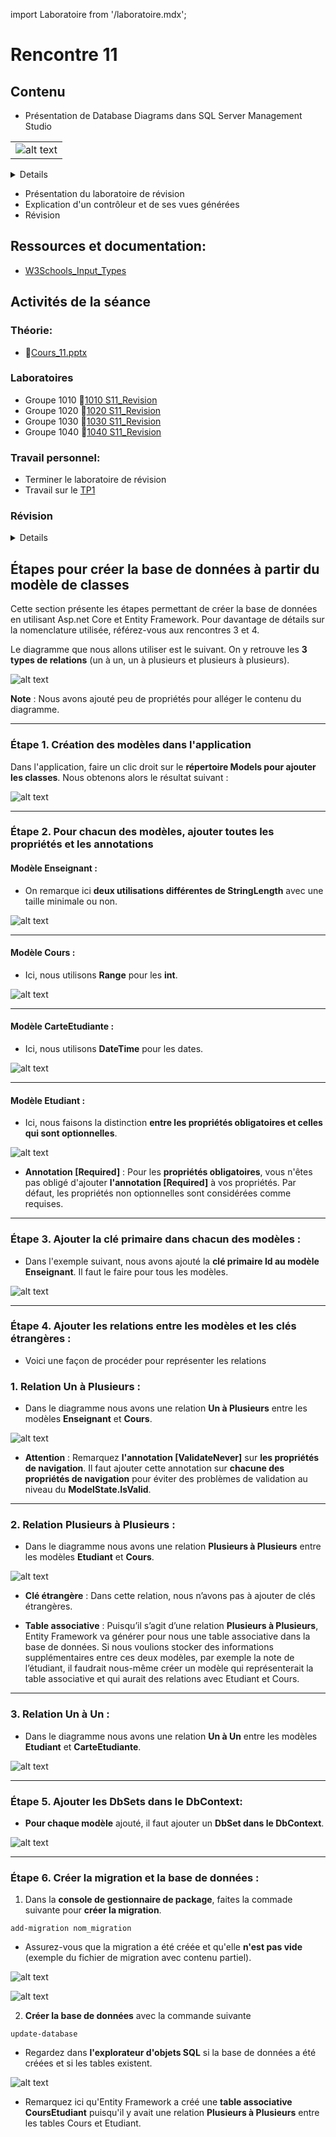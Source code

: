 import Laboratoire from '/laboratoire.mdx';

# Rencontre 11

## Contenu
- Présentation de Database Diagrams dans SQL Server Management Studio

| |
| --- |
| ![alt text](image-1.png) |
<details>
![alt text](image.png)
</details>


- Présentation du laboratoire de révision
- Explication d'un contrôleur et de ses vues générées
- Révision

## Ressources et documentation: 
- [W3Schools_Input_Types](https://www.w3schools.com/html/html_form_input_types.asp)

## Activités de la séance

### Théorie:  
- 🔗[Cours_11.pptx](https://cegepedouardmontpetit.sharepoint.com/:p:/s/CMT420InformatiqueComitesCours-3W6/ET-sz19NyfBMgqyhInqc5IcB7qmBlru8fkV1p9B9OEKJaw)


### Laboratoires
- Groupe 1010 🔗[1010 S11_Revision](https://classroom.github.com/a/W1s1RQKG)
- Groupe 1020 🔗[1020 S11_Revision](https://classroom.github.com/a/46E1CVLa)
- Groupe 1030 🔗[1030 S11_Revision](https://classroom.github.com/a/lYiP97xv)
- Groupe 1040 🔗[1040 S11_Revision](https://classroom.github.com/a/6U-XO-zO)




### Travail personnel: 
- Terminer le laboratoire de révision
- Travail sur le [TP1](/tp/tp1)

### Révision

<details>
#### Views et PartialViews

```csharp title="Contôleur Zombie"
public IActionResult UneAction()
{
    Zombie z = new Zombie(){
        Name = "Nom du zombie"
    };

    // Par défaut, la vue qui est construite porte le nom de l'action et se trouve dans le répertoire qui a le nom du contrôleur
    return new View(z);
    // Il est possible de retourner une vue par son nom
    // return new View("AutreNom", z);
}
```

Le modèle d'une vue c'est l'équivalent du paramètre d'une fonction et il est passé dans le contrôleur

```ts title="Vue avec modèle"
@model Zombie

<span>@Model.Name</span>
```

OU

```ts title="Vue avec modèle et HtmlHelper"
@model Zombie

<span>@Html.DisplayFor(model => model.Name)</span>
```


Génère simplement le html

```html
<span>Puant</span>
```

Une vue partielle peut également avoir son propre modèle et on peut fournir la valeur avec le paramètre model

```html title="Vue partielle"
<partial name="_NomDeLaVue" model="valeur"/>
```

#### ViewModels

On nomme ViewModels une classe que l'on utilise spécifiquement pour afficher une vue.

Elle contient généralement:
- D'autres données
    - Des statistiques
    - Des listes pour faire des sélections
- L'état de la page
    - La valeur courrante d'un champ de recherche
    - La pagination lorsque l'on peut voir une grande quantité de données
    - D'autres options


#### TagHelper et asp-for 

Le mot "For" utilisé dans les fonctions suivantes fait référence aux propriétés du modèle fournit:

```ts
@model X
```

Regarder le html généré par les choses suivantes:

```ts
@Html.DisplayNameFor(model => model.Name)
@Html.DisplayFor(model => model.Name)
```

```ts
asp-for="Name"
asp-validation-for="Name"
```

#### EntityFramework (EF)

- Propriétés de navigations
- Relations
    - 1 à N
    - N à N
    - 1 à 1

#### Annotations

Exemples:

```csharp
[StringLength(100, MinimumLength = 20)]

[Range(10,35)]

[Required(ErrorMessage = "EmailRequired")]
```

Révision du ?

Pour les propriétés de navigations avec une clé étrangère, il doit être sur les deux ou pas du tout

```csharp title="Relation obligatoire"
public class Joueur
{
    public int Id {get; set;}

    // Relation obligatoire 1..1
    public int EquipeId {get; set;}
    public Equipe Equipe {get; set;}
}
```

```csharp title="Relation optionnelle"
public class Joueur
{
    public int Id {get; set;}

    // Relation optionnelle 0..1
    public int? EquipeId {get; set;}
    public Equipe? Equipe {get; set;}
}
```


#### Validations

ModelState.IsValid

Comprendre le retour de View vs RedirectToAction!

Comprende la validation client VS serveur VS BD

#### Asynchrone

Comment transformer un méthode pour qu'elle soit asynchrone et puisse utiliser des méthodes asynchrones

3 choses:
- Rendre la méthode async
- Changer le type de retour pour une Task&lt;X&gt; où X est le type qui était retourné
- Ajouter un await devant les appels à des méthodes asynchrones comme ToListAsync()



</details>

## Étapes pour créer la base de données à partir du modèle de classes

Cette section présente les étapes permettant de créer la base de données en utilisant Asp.net Core et Entity Framework. Pour davantage de détails sur la nomenclature utilisée, référez-vous aux rencontres 3 et 4.    

Le diagramme que nous allons utiliser est le suivant. On y retrouve les **3 types de relations** (un à un, un à plusieurs et plusieurs à plusieurs). 

![alt text](../../static/img/Img_Traduction_Modele_Classe/Modele_classe.png)

**Note** : Nous avons ajouté peu de propriétés pour alléger le contenu du diagramme. 

 ---

### Étape 1. Création des modèles dans l'application 

Dans l'application, faire un clic droit sur le **répertoire Models pour ajouter les classes**. Nous obtenons alors le résultat suivant :  

![alt text](../../static/img/Img_Traduction_Modele_Classe/Modeles.png)

 ---

### Étape 2. Pour chacun des modèles, ajouter toutes les propriétés et les annotations

#### **Modèle Enseignant** : 
- On remarque ici **deux utilisations différentes de StringLength** avec une taille minimale ou non.

![alt text](../../static/img/Img_Traduction_Modele_Classe/Modele_Enseignant.png)

---

#### **Modèle Cours** : 
- Ici, nous utilisons **Range** pour les **int**. 

![alt text](../../static/img/Img_Traduction_Modele_Classe/Modele_cours.png)

---

#### **Modèle CarteEtudiante** :
- Ici, nous utilisons **DateTime** pour les dates.  

![alt text](../../static/img/Img_Traduction_Modele_Classe/Modele_CarteEtudiante.png)

---

#### **Modèle Etudiant** : 
- Ici, nous faisons la distinction **entre les propriétés obligatoires et celles qui sont optionnelles**. 

![alt text](../../static/img/Img_Traduction_Modele_Classe/Propriete_Optionnelle.png)

- **Annotation [Required]** : Pour les **propriétés obligatoires**, vous n'êtes pas obligé d'ajouter **l'annotation [Required]** à vos propriétés. Par défaut, les propriétés non optionnelles sont considérées comme requises. 

---



### Étape 3. Ajouter la clé primaire dans chacun des modèles : 
- Dans l'exemple suivant, nous avons ajouté la **clé primaire Id au modèle Enseignant**. Il faut le faire pour tous les modèles. 

![alt text](../../static/img/Img_Traduction_Modele_Classe/Cle_primaire.png)

---


### Étape 4. Ajouter les relations entre les modèles et les clés étrangères : 

- Voici une façon de procéder pour représenter les relations 

### 1. Relation Un à Plusieurs : 

- Dans le diagramme nous avons une relation **Un à Plusieurs** entre les modèles **Enseignant** et **Cours**. 

![alt text](../../static/img/Img_Traduction_Modele_Classe/Relation_Un_Plusieurs.png)

- **Attention** : Remarquez **l'annotation [ValidateNever]** sur **les propriétés de navigation**. Il faut ajouter cette annotation sur **chacune des propriétés de navigation** pour éviter des problèmes de validation au niveau du **ModelState.IsValid**. 

---


### 2. Relation Plusieurs à Plusieurs : 

- Dans le diagramme nous avons une relation **Plusieurs à Plusieurs** entre les modèles **Etudiant** et **Cours**. 

 ![alt text](../../static/img/Img_Traduction_Modele_Classe/Plusieurs_a_Plusieurs.png)


- **Clé étrangère** : Dans cette relation, nous n’avons pas à ajouter de clés étrangères. 

- **Table associative** : Puisqu’il s’agit d’une relation **Plusieurs à Plusieurs**, Entity Framework va générer pour nous une table associative dans la base de données. Si nous voulions stocker des informations supplémentaires entre ces deux modèles, par exemple la note de l’étudiant, il faudrait nous-même créer un modèle qui représenterait la table associative et qui aurait des relations avec Etudiant et Cours. 

---


### 3. Relation Un à Un : 

- Dans le diagramme nous avons une relation **Un à Un** entre les modèles **Etudiant** et **CarteEtudiante**. 

 ![alt text](../../static/img/Img_Traduction_Modele_Classe/Un_a_Un.png)

 ---

### Étape 5. Ajouter les DbSets dans le DbContext: 

- **Pour chaque modèle** ajouté, il faut ajouter un **DbSet dans le DbContext**.

 ![alt text](../../static/img/Img_Traduction_Modele_Classe/DbSets.png)

 ---

### Étape 6. Créer la migration et la base de données :

1. Dans la **console de gestionnaire de package**, faites la commade suivante pour **créer la migration**. 

```
add-migration nom_migration
```

-   Assurez-vous que la migration a été créée et qu'elle **n'est pas vide** (exemple du fichier de migration avec contenu partiel). 

 ![alt text](../../static/img/Img_Traduction_Modele_Classe/Migration.png)

 ![alt text](../../static/img/Img_Traduction_Modele_Classe/Migration_Contenu_Partiel.png)



2. **Créer la base de données** avec la commande suivante 

```
update-database
```

- Regardez dans **l'explorateur d'objets SQL** si la base de données a été créées et si les tables existent.

 ![alt text](../../static/img/Img_Traduction_Modele_Classe/Tables_BD.png)

 - Remarquez ici qu'Entity Framework a créé une **table associative CoursEtudiant** puisqu'il y avait une relation **Plusieurs à Plusieurs** entre les tables Cours et Etudiant. 